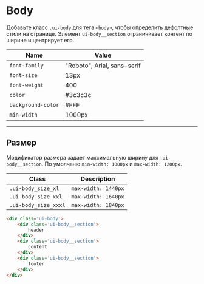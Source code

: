 # Body

Добавьте класс `.ui-body` для тега `<body>`, чтобы определить дефолтные стили на странице. Элемент `ui-body__section` ограничивает контент по ширине и центрирует его.

|         Name        |             Value            |
|---------------------|------------------------------|
|  `font-family`      |  "Roboto", Arial, sans-serif |
|  `font-size`        |  13px                        |
|  `font-weight`      |  400                         |
|  `color`            |  #3c3c3c                     |
|  `background-color` |  #FFF                        |
|  `min-width`        |  1000px                      |


---

## Размер

Модификатор размера задает максимальную ширину для `.ui-body__section`. По умолчаню `min-width: 1000px` и `max-width: 1200px`.

|          Class        |        Description        |
|-----------------------|---------------------------|
|  `.ui-body_size_xl`   |  `max-width: 1440px`      |
|  `.ui-body_size_xxl`  |  `max-width: 1640px`      |
|  `.ui-body_size_xxxl` |  `max-width: 1840px`      |

``` html
<div class='ui-body'>
    <div class='ui-body__section'>
        header
    </div>
    <div class='ui-body__section'>
        content
    </div>
    <div class='ui-body__section'>
        footer
    </div>
</div>
```
